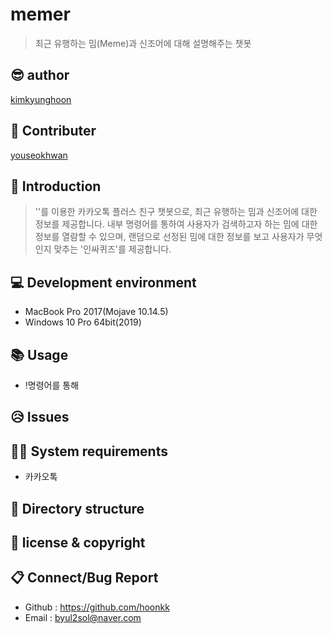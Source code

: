 # memer

> 최근 유행하는 밈(Meme)과 신조어에 대해 설명해주는 챗봇

## 😎 author

[kimkyunghoon](https://github.com/hoonkk)

## 🤝 Contributer

[youseokhwan](https://github.com/youseokhwan)

## 📖 Introduction

> ''를 이용한 카카오톡 플러스 친구 챗봇으로, 최근 유행하는 밈과 신조어에 대한 정보를 제공합니다. 내부 명령어를 통하여 사용자가 검색하고자 하는 밈에 대한 정보를 열람할 수 있으며, 랜덤으로 선정된 밈에 대한 정보를 보고 사용자가 무엇인지 맞추는 '인싸퀴즈'를 제공합니다.

## 💻 Development environment

- MacBook Pro 2017(Mojave 10.14.5)
- Windows 10 Pro 64bit(2019)

## 📚 Usage

- !명령어를 통해

## 😥 Issues

## 👨‍💻 System requirements

- 카카오톡

## 📂 Directory structure

## 🔑 license & copyright

## :clipboard: Connect/Bug Report

- Github : https://github.com/hoonkk
- Email : byul2sol@naver.com       